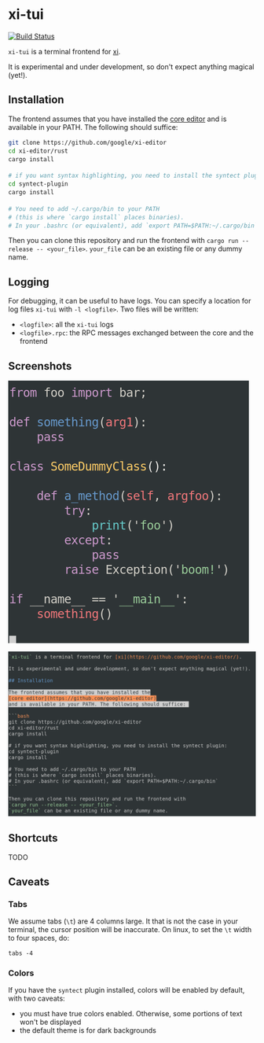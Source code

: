 # xi-tui

[![Build Status](https://travis-ci.org/little-dude/xi-tui.svg?branch=master)](https://travis-ci.org/little-dude/xi-tui)

`xi-tui` is a terminal frontend for [xi](https://github.com/google/xi-editor/).

It is experimental and under development, so don't expect anything magical (yet!).

## Installation

The frontend assumes that you have installed the
[core editor](https://github.com/google/xi-editor)
and is available in your PATH. The following should suffice:

```bash
git clone https://github.com/google/xi-editor
cd xi-editor/rust
cargo install

# if you want syntax highlighting, you need to install the syntect plugin:
cd syntect-plugin
cargo install

# You need to add ~/.cargo/bin to your PATH
# (this is where `cargo install` places binaries).
# In your .bashrc (or equivalent), add `export PATH=$PATH:~/.cargo/bin`
```

Then you can clone this repository and run the frontend with
`cargo run --release -- <your_file>`.
`your_file` can be an existing file or any dummy name.

## Logging

For debugging, it can be useful to have logs.
You can specify a location for log files `xi-tui` with `-l <logfile>`.
Two files will be written:

- `<logfile>`: all the `xi-tui` logs
- `<logfile>.rpc`: the RPC messages exchanged between the core and the frontend

## Screenshots

![a python file](.github/python.png)

![the README file](.github/README.png)

## Shortcuts

TODO

## Caveats

### Tabs

We assume tabs (`\t`) are 4 columns large. It that is not the case in your
terminal, the cursor position will be inaccurate. On linux, to set the `\t`
width to four spaces, do:

```
tabs -4
```

### Colors

If you have the `syntect` plugin installed, colors will be enabled by default, with two caveats:

- you must have true colors enabled. Otherwise, some portions of text won't be displayed
- the default theme is for dark backgrounds
